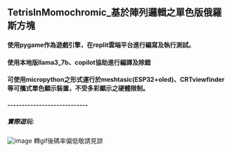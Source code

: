 ## TetrisInMomochromic_基於陣列邏輯之單色版俄羅斯方塊
#### 使用pygame作為遊戲引擎，在replit雲端平台進行編寫及執行測試。
#### 使用本地版llama3_7b、copilot協助進行編譯及除錯
#### 可使用micropython之形式運行於meshtasic(ESP32+oled)、CRTviewfinder等可攜式單色顯示裝置，不受多彩顯示之硬體限制。

#### ----------------------------

##### 實際遊玩:
![image](https://github.com/hjyforEE/Computer-Science_Final-Project/blob/main/dmq2m-fkzhu.gif) 轉gif後碼率偏低敬請見諒
